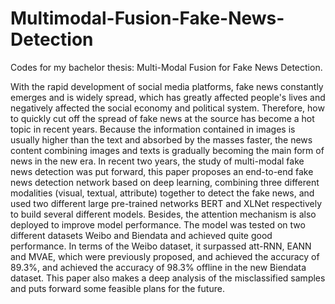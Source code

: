 # Multimodal-Fusion-Fake-News-Detection

Codes for my bachelor thesis: Multi-Modal Fusion for Fake News Detection.

With the rapid development of social media platforms, fake news constantly emerges and is widely spread, which has greatly affected people's lives and negatively affected the social economy and political system. Therefore, how to quickly cut off the spread of fake news at the source has become a hot topic in recent years. Because the information contained in images is usually higher than the text and absorbed by the masses faster, the news content combining images and texts is gradually becoming the main form of news in the new era. In recent two years, the study of multi-modal fake news detection was put forward, this paper proposes an end-to-end fake news detection network based on deep learning, combining three different modalities (visual, textual, attribute) together to detect the fake news, and used two different large pre-trained networks BERT and XLNet respectively to build several different models. Besides, the attention mechanism is also deployed to improve model performance. The model was tested on two different datasets Weibo and Biendata and achieved quite good performance. In terms of the Weibo dataset, it surpassed att-RNN, EANN and MVAE, which were previously proposed, and achieved the accuracy of 89.3%, and achieved the accuracy of 98.3% offline in the new Biendata dataset. This paper also makes a deep analysis of the misclassified samples and puts forward some feasible plans for the future.

